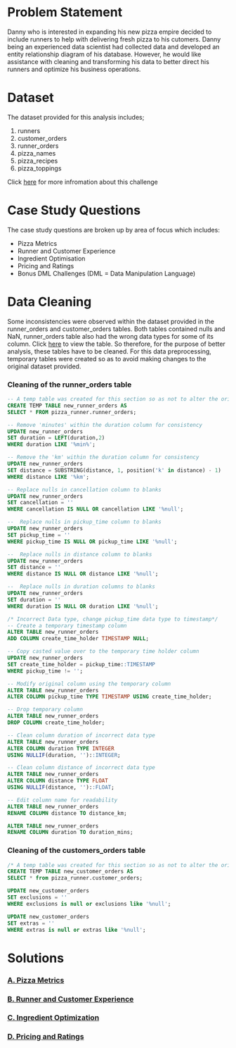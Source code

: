 # Problem Statement
Danny who is interested in expanding his new pizza empire decided to include runners to help with delivering fresh pizza to his cutomers. Danny being an experienced data scientist had collected data and developed an entity relationship diagram of his database. However, he would like assistance with cleaning and transforming his data to better direct his runners and optimize his business operations.
# Dataset
The dataset provided for this analysis includes;
1. runners
2. customer_orders
3. runner_orders
4. pizza_names
6. pizza_recipes
7. pizza_toppings

Click [here](https://8weeksqlchallenge.com/case-study-2/) for more infromation about this challenge
# Case Study Questions
The case study questions are broken up by area of focus which includes:
- Pizza Metrics
- Runner and Customer Experience
- Ingredient Optimisation
- Pricing and Ratings
- Bonus DML Challenges (DML = Data Manipulation Language)

# Data Cleaning
Some inconsistencies were observed within the dataset provided in the runner_orders and customer_orders tables. Both tables contained nulls and NaN, runner_orders table also had the wrong data types for some of its column. Click [here](https://8weeksqlchallenge.com/case-study-2/) to view the table. So therefore, for the purpose of better analysis, these tables have to be cleaned. For this data preprocessing, temporary tables were created so as to avoid making changes to the original dataset provided.

### Cleaning of the runner_orders table
```SQL
-- A temp table was created for this section so as not to alter the original dataset 
CREATE TEMP TABLE new_runner_orders AS
SELECT * FROM pizza_runner.runner_orders;

-- Remove 'minutes' within the duration column for consistency
UPDATE new_runner_orders
SET duration = LEFT(duration,2)
WHERE duration LIKE '%min%';

-- Remove the 'km' within the duration column for consistency
UPDATE new_runner_orders
SET distance = SUBSTRING(distance, 1, position('k' in distance) - 1)
WHERE distance LIKE '%km';

-- Replace nulls in cancellation column to blanks
UPDATE new_runner_orders
SET cancellation = ''
WHERE cancellation IS NULL OR cancellation LIKE '%null';

--  Replace nulls in pickup_time column to blanks
UPDATE new_runner_orders
SET pickup_time = ''
WHERE pickup_time IS NULL OR pickup_time LIKE '%null'; 

--  Replace nulls in distance column to blanks
UPDATE new_runner_orders
SET distance = ''
WHERE distance IS NULL OR distance LIKE '%null';

--  Replace nulls in duration columns to blanks
UPDATE new_runner_orders
SET duration = ''
WHERE duration IS NULL OR duration LIKE '%null';

/* Incorrect Data type, change pickup_time data type to timestamp*/
-- Create a temporary timestamp column
ALTER TABLE new_runner_orders 
ADD COLUMN create_time_holder TIMESTAMP NULL; 

-- Copy casted value over to the temporary time holder column
UPDATE new_runner_orders
SET create_time_holder = pickup_time::TIMESTAMP
WHERE pickup_time != '';

-- Modify original column using the temporary column
ALTER TABLE new_runner_orders 
ALTER COLUMN pickup_time TYPE TIMESTAMP USING create_time_holder;

-- Drop temporary column
ALTER TABLE new_runner_orders 
DROP COLUMN create_time_holder;

-- Clean column duration of incorrect data type 
ALTER TABLE new_runner_orders  
ALTER COLUMN duration TYPE INTEGER 
USING NULLIF(duration, '')::INTEGER;

-- Clean column distance of incorrect data type 
ALTER TABLE new_runner_orders 
ALTER COLUMN distance TYPE FLOAT
USING NULLIF(distance, '')::FLOAT;

-- Edit column name for readability
ALTER TABLE new_runner_orders 
RENAME COLUMN distance TO distance_km;

ALTER TABLE new_runner_orders 
RENAME COLUMN duration TO duration_mins;
```
### Cleaning of the customers_orders table
``` SQL
/* A temp table was created for this section so as not to alter the original dataset */
CREATE TEMP TABLE new_customer_orders AS
SELECT * from pizza_runner.customer_orders;

UPDATE new_customer_orders
SET exclusions = ''
WHERE exclusions is null or exclusions like '%null';

UPDATE new_customer_orders
SET extras = ''
WHERE extras is null or extras like '%null';
```
# Solutions
### [A. Pizza Metrics](https://github.com/Chiamaka-Rita/8-Week-SQL-Challenge/blob/main/Case%20Study%20%232%20-%20Pizza%20Runner/Pizza%20Metrics.md)
### [B. Runner and Customer Experience](https://github.com/Chiamaka-Rita/8-Week-SQL-Challenge/blob/main/Case%20Study%20%232%20-%20Pizza%20Runner/Runner%20and%20Customer%20Experience.md)
### [C. Ingredient Optimization](https://github.com/Chiamaka-Rita/8-Week-SQL-Challenge/blob/main/Case%20Study%20%232%20-%20Pizza%20Runner/Ingredient%20Optimization.md)
### [D. Pricing and Ratings](https://github.com/Chiamaka-Rita/8-Week-SQL-Challenge/blob/main/Case%20Study%20%232%20-%20Pizza%20Runner/Pricings%20and%20Ratings.md)
